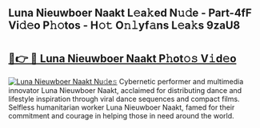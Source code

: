 ## Luna Nieuwboer Naakt L𝚎a𝚔ed N𝚞𝚍e - Part-4fF Vi𝚍𝚎o P𝚑𝚘tos - H𝚘𝚝 O𝚗𝚕yf𝚊ns L𝚎a𝚔s 9zaU8

# <h2><a href="http://kfc632.oniu.top/?m=Luna+Nieuwboer+Naakt">🔗👉 🔴 Luna Nieuwboer Naakt P𝚑ot𝚘𝚜 V𝚒d𝚎o</a></h2>

[![Luna Nieuwboer Naakt Nu𝚍e𝚜](https://i.imgur.com/0qMVB7G.gif)](http://kfc632.oniu.top/?m=Luna+Nieuwboer+Naakt)
Cybernetic performer and multimedia innovator Luna Nieuwboer Naakt, acclaimed for distributing dance and lifestyle inspiration through viral dance sequences and compact films. Selfless humanitarian worker Luna Nieuwboer Naakt, famed for their commitment and courage in helping those in need around the world.  
